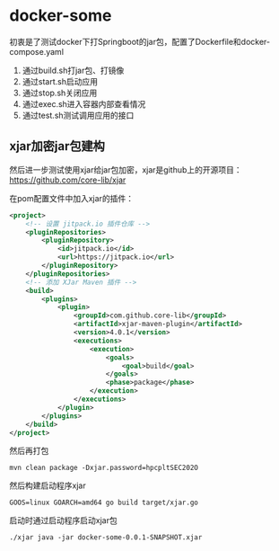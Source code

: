 # docker-some

初衷是了测试docker下打Springboot的jar包，配置了Dockerfile和docker-compose.yaml

1. 通过build.sh打jar包、打镜像
2. 通过start.sh启动应用
3. 通过stop.sh关闭应用
4. 通过exec.sh进入容器内部查看情况
5. 通过test.sh测试调用应用的接口

## xjar加密jar包建构

然后进一步测试使用xjar给jar包加密，xjar是github上的开源项目：https://github.com/core-lib/xjar

在pom配置文件中加入xjar的插件：

```xml
<project>
    <!-- 设置 jitpack.io 插件仓库 -->
    <pluginRepositories>
        <pluginRepository>
            <id>jitpack.io</id>
            <url>https://jitpack.io</url>
        </pluginRepository>
    </pluginRepositories>
    <!-- 添加 XJar Maven 插件 -->
    <build>
        <plugins>
            <plugin>
                <groupId>com.github.core-lib</groupId>
                <artifactId>xjar-maven-plugin</artifactId>
                <version>4.0.1</version>
                <executions>
                    <execution>
                        <goals>
                            <goal>build</goal>
                        </goals>
                        <phase>package</phase>
                    </execution>
                </executions>
            </plugin>
        </plugins>
    </build>
</project>
```

然后再打包

```shell script
mvn clean package -Dxjar.password=hpcpltSEC202O
```

然后构建启动程序xjar

```shell script
GOOS=linux GOARCH=amd64 go build target/xjar.go
```

启动时通过启动程序启动xjar包

```shell script
./xjar java -jar docker-some-0.0.1-SNAPSHOT.xjar
```







